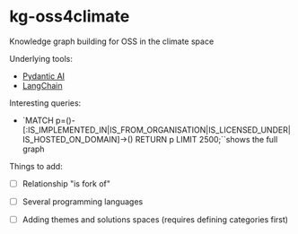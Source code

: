 # kg-oss4climate
Knowledge graph building for OSS in the climate space

Underlying tools:
- [Pydantic AI](https://ai.pydantic.dev/)
- [LangChain](https://python.langchain.com/docs/introduction/)


Interesting queries:

- `MATCH p=()-[:IS_IMPLEMENTED_IN|IS_FROM_ORGANISATION|IS_LICENSED_UNDER|IS_HOSTED_ON_DOMAIN]->() RETURN p LIMIT 2500;``shows the full graph


Things to add:

- [ ] Relationship "is fork of"
- [ ] Several programming languages

- [ ] Adding themes and solutions spaces (requires defining categories first)
 